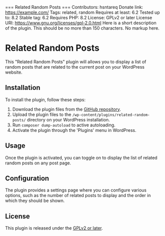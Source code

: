 === Related Random Posts ===
Contributors: hsntareq
Donate link: https://example.com/
Tags: related, random
Requires at least: 6.2
Tested up to: 8.2
Stable tag: 6.2
Requires PHP: 8.2
License: GPLv2 or later
License URI: https://www.gnu.org/licenses/gpl-2.0.html
Here is a short description of the plugin.  This should be no more than 150 characters.  No markup here.

# Related Random Posts

This "Related Random Posts" plugin will allows you to display a list of random posts that are related to the current post on your WordPress website.

## Installation

To install the plugin, follow these steps:

1. Download the plugin files from the [GitHub repository](https://github.com/hsntareq/related-random-posts/archive/refs/heads/master.zip).
2. Upload the plugin files to the `/wp-content/plugins/related-random-posts/` directory on your WordPress installation.
3. Run `composer dump-autoload` to active autoloading.
4. Activate the plugin through the 'Plugins' menu in WordPress.

## Usage

Once the plugin is activated, you can toggle on to display the list of related random posts on any post page.

## Configuration

The plugin provides a settings page where you can configure various options, such as the number of related posts to display and the order in which they should be shown.

## License

This plugin is released under the [GPLv2 or later](https://www.gnu.org/licenses/old-licenses/gpl-2.0.html).
